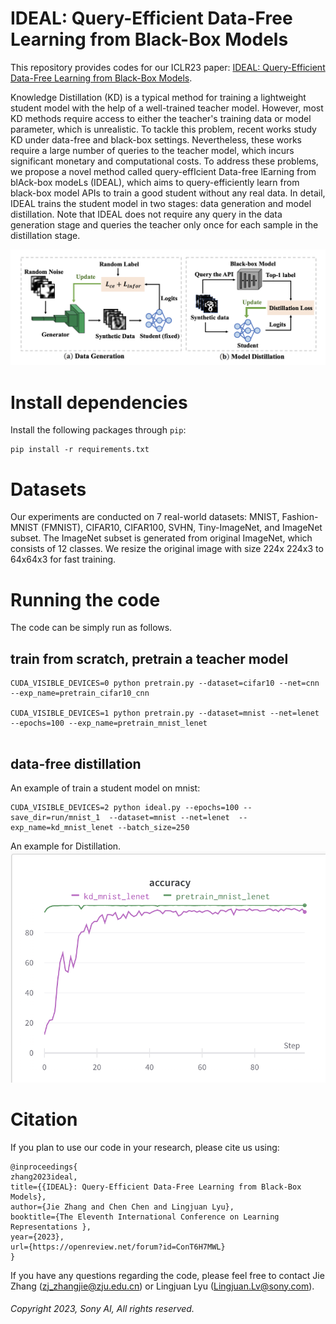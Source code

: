 # IDEAL: Query-Efficient Data-Free Learning from Black-Box Models
This repository provides codes for our ICLR23 paper: [IDEAL: Query-Efficient Data-Free Learning from Black-Box Models](https://openreview.net/pdf?id=ConT6H7MWL).

Knowledge Distillation (KD) is a typical method for training a lightweight student model with the help of a well-trained teacher model. 
However, most KD methods require access to either the teacher's training data or model parameter, which is unrealistic. To tackle this problem, recent works study KD under data-free and black-box settings. Nevertheless, these works require a large number of queries to the teacher model, which incurs significant monetary and computational costs. To address these problems, we propose a novel method called query-effIcient Data-free lEarning from blAck-box modeLs (IDEAL), which aims to query-efficiently learn from black-box model APIs to train a good student without any real data.   In detail, IDEAL trains the student model in two stages: data generation and model distillation. Note that IDEAL does not require any query in the data generation stage and queries the teacher only once for each sample in the distillation stage. 

![avatar](figs/pipeline.png)
# Install dependencies
Install the following packages through `pip`:
```shell
pip install -r requirements.txt
```
# Datasets
Our experiments are conducted on 7 real-world datasets: MNIST, Fashion-MNIST (FMNIST), CIFAR10, CIFAR100, SVHN, Tiny-ImageNet, and ImageNet subset.
The ImageNet subset is generated from original ImageNet, which consists of 12 classes. We resize the original image with size 224x
224x3 to 64x64x3 for fast training.

# Running the code
The code can be simply run as follows.
## train from scratch, pretrain a teacher model
```
CUDA_VISIBLE_DEVICES=0 python pretrain.py --dataset=cifar10 --net=cnn  --exp_name=pretrain_cifar10_cnn

CUDA_VISIBLE_DEVICES=1 python pretrain.py --dataset=mnist --net=lenet  --epochs=100 --exp_name=pretrain_mnist_lenet
 
```

## data-free distillation

An example of train a student model on mnist:
```shell
CUDA_VISIBLE_DEVICES=2 python ideal.py --epochs=100 --save_dir=run/mnist_1  --dataset=mnist --net=lenet  --exp_name=kd_mnist_lenet --batch_size=250 

```
An example for Distillation.
![avatar](figs/acc.png)


# Citation
If you plan to use our code in your research, please cite us using:
```
@inproceedings{
zhang2023ideal,
title={{IDEAL}: Query-Efficient Data-Free Learning from Black-Box Models},
author={Jie Zhang and Chen Chen and Lingjuan Lyu},
booktitle={The Eleventh International Conference on Learning Representations },
year={2023},
url={https://openreview.net/forum?id=ConT6H7MWL}
}
```
If you have any questions regarding the code, please feel free to contact Jie Zhang (zj_zhangjie@zju.edu.cn) or Lingjuan Lyu (Lingjuan.Lv@sony.com).

###### Copyright 2023, Sony AI, All rights reserved.



